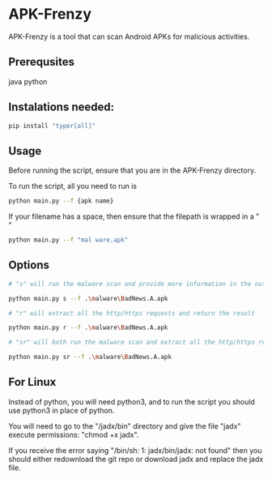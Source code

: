 # APK-Frenzy

APK-Frenzy is a tool that can scan Android APKs for malicious activities.

## Prerequsites
java
python

## Instalations needed:
```bash
pip install "typer[all]"
```

## Usage

Before running the script, ensure that you are in the APK-Frenzy directory.

To run the script, all you need to run is
```bash
python main.py --f {apk name}
```

If your filename has a space, then ensure that the filepath is wrapped in a " "
```bash
python main.py --f "mal ware.apk"
```

## Options
```bash
# "s" will run the malware scan and provide more information in the output

python main.py s --f .\malware\BadNews.A.apk

# "r" will extract all the http/https requests and return the result

python main.py r --f .\malware\BadNews.A.apk

# "sr" will both run the malware scan and extract all the http/https requests

python main.py sr --f .\malware\BadNews.A.apk
```

## For Linux
Instead of python, you will need python3, and to run the script you should use python3 in place of python.

You will need to go to the "/jadx/bin" directory and give the file "jadx" execute permissions:
"chmod +x jadx".

If you receive the error saying "/bin/sh: 1: jadx/bin/jadx: not found" then you should either redownload the git repo or download jadx and replace the jadx file.